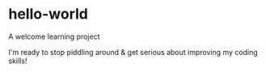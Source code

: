 # hello-world
A welcome learning project

I'm ready to stop piddling around & get serious about improving my coding skills! 
